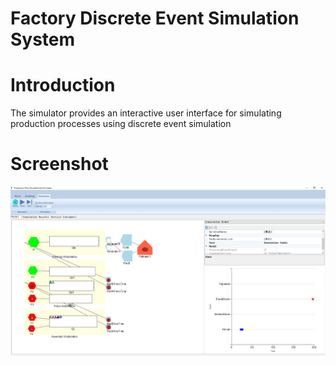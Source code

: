 # Factory Discrete Event Simulation System

# Introduction

The simulator provides an interactive user interface for simulating production processes using discrete event simulation

# Screenshot

![Index](screenshot/Final.jpg)

